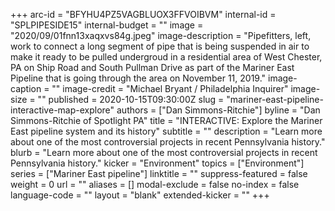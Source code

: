 +++
arc-id = "BFYHU4PZ5VAGBLUOX3FFVOIBVM"
internal-id = "SPLPIPESIDE15"
internal-budget = ""
image = "2020/09/01fnn13xaqxvs84g.jpeg"
image-description = "Pipefitters, left, work to connect a long segment of pipe that is being suspended in air to make it ready to be pulled undergroud in a residential area of West Chester, PA on Ship Road and South Pullman Drive as part of the Mariner East Pipeline that is going through the area on November 11, 2019."
image-caption = ""
image-credit = "Michael Bryant / Philadelphia Inquirer"
image-size = ""
published = 2020-10-15T09:30:00Z
slug = "mariner-east-pipeline-interactive-map-explore"
authors = ["Dan Simmons-Ritchie"]
byline = "Dan Simmons-Ritchie of Spotlight PA"
title = "INTERACTIVE: Explore the Mariner East pipeline system and its history"
subtitle = ""
description = "Learn more about one of the most controversial projects in recent Pennsylvania history."
blurb = "Learn more about one of the most controversial projects in recent Pennsylvania history."
kicker = "Environment"
topics = ["Environment"]
series = ["Mariner East pipeline"]
linktitle = ""
suppress-featured = false
weight = 0
url = ""
aliases = []
modal-exclude = false
no-index = false
language-code = ""
layout = "blank"
extended-kicker = ""
+++

<link rel="preload" href="https://interactives.data.spotlightpa.org/2020/mariner-east-scrollytelling/assemble_close.62735c99.jpg" as="image">
<link rel="stylesheet" href="https://unpkg.com/leaflet@1.5.1/dist/leaflet.css" integrity="sha512-xwE/Az9zrjBIphAcBb3F6JVqxf46+CDLwfLMHloNu6KEQCAWi6HcDUbeOfBIptF7tcCzusKFjFw2yuvEpDL9wQ==" crossorigin="">
<link rel="stylesheet" type="text/css" href="https://interactives.data.spotlightpa.org/2020/mariner-east-scrollytelling/styles.c86c3119.css">
<div id="app"></div>
<script src="https://interactives.data.spotlightpa.org/2020/mariner-east-scrollytelling/app.c328ef1a.js"></script>


